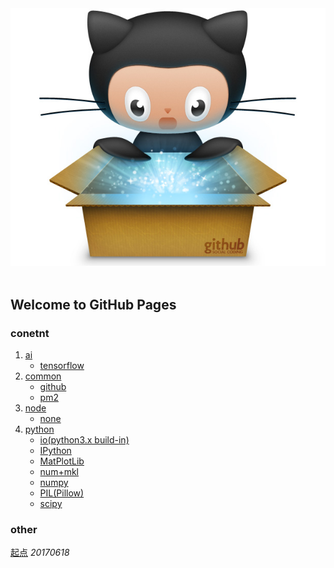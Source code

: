 <div align="center">
  <img src="https://github.com/ZhHong/ZhHong.github.io/blob/master/assets/img/gitopuss_open_box.jpg"><br><br>
</div>

## Welcome to GitHub Pages
### conetnt
1. [ai]()
    * [tensorflow]()
2. [common]()
    * [github]()
    * [pm2]()
3. [node]()
    * [none]()
4. [python]()
    * [io(python3.x build-in)]()
    * [IPython]()
    * [MatPlotLib]()
    * [num+mkl]()
    * [numpy]()
    * [PIL(Pillow)]()
    * [scipy]()

### other
[起点](https://github.com/ZhHong/ZhHong.github.io/blob/master/other/why.md) *20170618*

<!-- You can use the [editor on GitHub](https://github.com/ZhHong/ZhHong.github.io/edit/master/README.md) to maintain and preview the content for your website in Markdown files.

Whenever you commit to this repository, GitHub Pages will run [Jekyll](https://jekyllrb.com/) to rebuild the pages in your site, from the content in your Markdown files.

### Markdown

Markdown is a lightweight and easy-to-use syntax for styling your writing. It includes conventions for

```markdown
Syntax highlighted code block

# Header 1
## Header 2
### Header 3

- Bulleted
- List

1. Numbered
2. List

**Bold** and _Italic_ and `Code` text

[Link](url) and ![Image](src)
```

For more details see [GitHub Flavored Markdown](https://guides.github.com/features/mastering-markdown/).

### Jekyll Themes

Your Pages site will use the layout and styles from the Jekyll theme you have selected in your [repository settings](https://github.com/ZhHong/ZhHong.github.io/settings). The name of this theme is saved in the Jekyll `_config.yml` configuration file.

### Support or Contact

Having trouble with Pages? Check out our [documentation](https://help.github.com/categories/github-pages-basics/) or [contact support](https://github.com/contact) and we’ll help you sort it out.
-->
